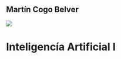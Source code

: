 ## **Martín Cogo Belver**
![][Logo de universidad]
# Inteligencía Artificial I
[Logo de universidad]:UncuyoIngenieríaLogo.jpg
